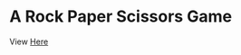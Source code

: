 # A Rock Paper Scissors Game


<p>View <a target="_blank" href="https://gifted-cori-d992cd.netlify.app/">Here</a></p>











